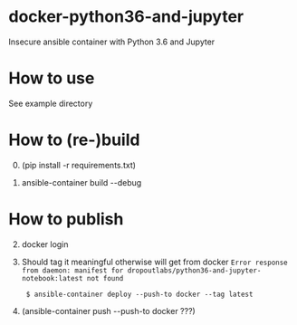 # docker-python36-and-jupyter

Insecure ansible container with Python 3.6 and Jupyter

# How to use

See example directory

# How to (re-)build

0. (pip install -r requirements.txt)

1. ansible-container build --debug

# How to publish

2. docker login

3. Should tag it meaningful otherwise will get from docker `Error response from daemon: manifest for dropoutlabs/python36-and-jupyter-notebook:latest not found`

        $ ansible-container deploy --push-to docker --tag latest

4. (ansible-container push --push-to docker ???)





